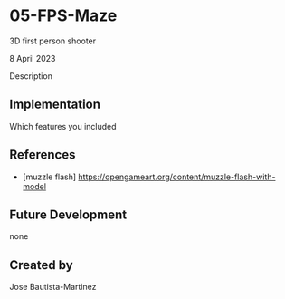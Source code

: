 # 05-FPS-Maze
3D first person shooter

8 April 2023

Description

## Implementation
Which features you included

## References

- [muzzle flash] https://opengameart.org/content/muzzle-flash-with-model

## Future Development
none
## Created by
Jose Bautista-Martinez
